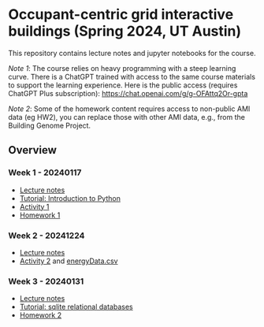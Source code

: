 # Occupant-centric grid interactive buildings (Spring 2024, UT Austin)


This repository contains lecture notes and jupyter notebooks for the course.


_Note 1_: The course relies on heavy programming with a steep learning curve. There is a ChatGPT trained with access to the same course materials to support the learning experience. Here is the public access (requires ChatGPT Plus subscription): https://chat.openai.com/g/g-OFAttq2Or-gpta 


_Note 2_: Some of the homework content requires access to non-public AMI data (eg HW2), you can replace those with other AMI data, e.g., from the Building Genome Project.


## Overview ##


### Week 1 - 20240117 ###
- [Lecture notes](https://github.com/intelligent-environments-lab/occupant_centric_grid_interactive_buildings_course/blob/main/src/lectures/CE397_OCCGEB_Sp24_01.pdf)
- [Tutorial: Introduction to Python](https://github.com/intelligent-environments-lab/occupant_centric_grid_interactive_buildings_course/blob/main/src/notebooks/tutorials/introduction_to_python.ipynb)
- [Activity 1](https://github.com/intelligent-environments-lab/occupant_centric_grid_interactive_buildings_course/blob/main/src/notebooks/activity/A1-Getting-Started-with-Python.ipynb)
- [Homework 1](https://github.com/intelligent-environments-lab/occupant_centric_grid_interactive_buildings_course/blob/main/src/notebooks/homework/Homework_1.ipynb)

### Week 2 - 20241224 ###
- [Lecture notes](https://github.com/intelligent-environments-lab/occupant_centric_grid_interactive_buildings_course/blob/main/src/lectures/CE397_OCCGEB_Sp24_02.pdf)
- [Activity 2](https://github.com/intelligent-environments-lab/occupant_centric_grid_interactive_buildings_course/blob/main/src/notebooks/activity/A2-scikit-learn.ipynb) and [energyData.csv](https://github.com/intelligent-environments-lab/occupant_centric_grid_interactive_buildings_course/blob/main/src/notebooks/activity/energyData.csv)


### Week 3 - 20240131 ###
- [Lecture notes](https://github.com/intelligent-environments-lab/occupant_centric_grid_interactive_buildings_course/blob/main/src/lectures/CE397_OCCGEB_Sp24_03.pdf)
- [Tutorial: sqlite relational databases](https://github.com/intelligent-environments-lab/occupant_centric_grid_interactive_buildings_course/blob/main/src/notebooks/tutorials/sqlite_relational_database.ipynb)
- [Homework 2](https://github.com/intelligent-environments-lab/occupant_centric_grid_interactive_buildings_course/blob/main/src/notebooks/homework/homework_2.ipynb)